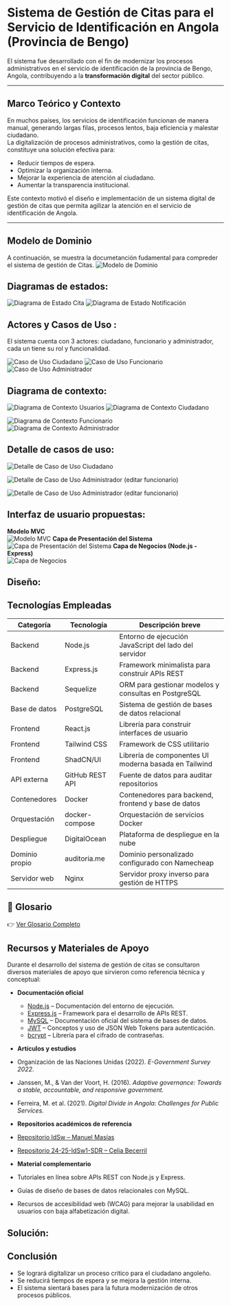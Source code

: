 #  Sistema de Gestión de Citas para el Servicio de Identificación en Angola (Provincia de Bengo)  
El sistema fue desarrollado con el fin de modernizar los procesos administrativos en el servicio de identificación de la provincia de Bengo, Angola, contribuyendo a la **transformación digital** del sector público.  

---

##  Marco Teórico y Contexto

En muchos países, los servicios de identificación funcionan de manera manual, generando largas filas, procesos lentos, baja eficiencia y malestar ciudadano.  
La digitalización de procesos administrativos, como la gestión de citas, constituye una solución efectiva para:  

- Reducir tiempos de espera.  
- Optimizar la organización interna.  
- Mejorar la experiencia de atención al ciudadano.  
- Aumentar la transparencia institucional.  

Este contexto motivó el diseño e implementación de un sistema digital de gestión de citas que permita agilizar la atención en el servicio de identificación de Angola.  

---
## Modelo de Dominio
A continuación, se muestra la documetanción fudamental para compreder el sistema de gestión de Citas.
![Modelo de Dominio](Documentacion/imagens/Modelodedominio.svg)





## Diagramas de estados:
![Diagrama de Estado Cita](Documentacion/imagens/Diagramadeestadocita.svg)
![Diagrama de Estado Notificación](Documentacion/imagens/DiagramadeEstadonotificacion.svg)


## Actores y Casos de Uso :
El sistema cuenta con 3 actores: ciudadano, funcionario y administrador, cada un tiene su rol y funcionalidad.

![Caso de Uso Ciudadano](Documentacion/imagens/CasodeUsoCiudadano.svg)
![Caso de Uso Funcionario](Documentacion/imagens/CasodeUsofuncionario.svg)
![Caso de Uso Administrador](./Documentacion/imagens/CasodeUsoAdministrador.svg)



## Diagrama de contexto:
![Diagrama de Contexto Usuarios](Documentacion/imagens/DiagramadeContexto%20%28Usuarios%29.svg)
![Diagrama de Contexto Ciudadano](Documentacion/imagens/DiagramadeContexto%28Ciudadano%29.svg)

![Diagrama de Contexto Funcionario](Documentacion/imagens/DiagramadeContexto%20%28Funcionario%29.svg)
![Diagrama de Contexto Administrador](Documentacion/imagens/DiagramadeContexto%28Administrador%29.svg)

## Detalle de casos de uso:
![Detalle de Caso de Uso Ciudadano](Documentacion/imagens/DetalledeCasodeUsoCiudadano.svg)

![Detalle de Caso de Uso Administrador (editar funcionario)](Documentacion/imagens/DetalledeCasodeUsoAdministrador%28editar%20funcionario%29.svg)

![Detalle de Caso de Uso Administrador (editar funcionario)](Documentacion/imagens/DetalledeCasodeUsoAdministrador%28editar%20funcionario%29.svg)

## Interfaz de usuario propuestas:

**Modelo MVC**  
![Modelo MVC](Documentacion/imagens/Analisis/MVC.png)
**Capa de Presentación del Sistema**  
![Capa de Presentación del Sistema](Documentacion/imagens/Analisis/Capadepresentaciondelsistema.png)
**Capa de Negocios (Node.js - Express)**  
![Capa de Negocios](Documentacion/imagens/Analisis/Capadenegocios(node.js:express).png)

## Diseño:
## Tecnologías Empleadas

| Categoría      | Tecnología       | Descripción breve |
|----------------|-----------------|-------------------|
| Backend        | Node.js         | Entorno de ejecución JavaScript del lado del servidor |
| Backend        | Express.js      | Framework minimalista para construir APIs REST |
| Backend        | Sequelize       | ORM para gestionar modelos y consultas en PostgreSQL |
| Base de datos  | PostgreSQL      | Sistema de gestión de bases de datos relacional |
| Frontend       | React.js        | Librería para construir interfaces de usuario |
| Frontend       | Tailwind CSS    | Framework de CSS utilitario |
| Frontend       | ShadCN/UI       | Librería de componentes UI moderna basada en Tailwind |
| API externa    | GitHub REST API | Fuente de datos para auditar repositorios |
| Contenedores   | Docker          | Contenedores para backend, frontend y base de datos |
| Orquestación   | docker-compose  | Orquestación de servicios Docker |
| Despliegue     | DigitalOcean    | Plataforma de despliegue en la nube |
| Dominio propio | auditoria.me    | Dominio personalizado configurado con Namecheap |
| Servidor web   | Nginx           | Servidor proxy inverso para gestión de HTTPS |


## 📖 Glosario

👉 [Ver Glosario Completo](./Documentacion/Glosario.md)
## Recursos y Materiales de Apoyo

Durante el desarrollo del sistema de gestión de citas se consultaron diversos materiales de apoyo que sirvieron como referencia técnica y conceptual:

- **Documentación oficial**
  - [Node.js](https://nodejs.org/en/docs/) – Documentación del entorno de ejecución.
  - [Express.js](https://expressjs.com/) – Framework para el desarrollo de APIs REST.
  - [MySQL](https://dev.mysql.com/doc/) – Documentación oficial del sistema de bases de datos.
  - [JWT](https://jwt.io/introduction/) – Conceptos y uso de JSON Web Tokens para autenticación.
  - [bcrypt](https://www.npmjs.com/package/bcrypt) – Librería para el cifrado de contraseñas.

-  **Artículos y estudios**
  - Organización de las Naciones Unidas (2022). *E-Government Survey 2022*.
  - Janssen, M., & Van der Voort, H. (2016). *Adaptive governance: Towards a stable, accountable, and responsive government.*
  - Ferreira, M. et al. (2021). *Digital Divide in Angola: Challenges for Public Services.*

-  **Repositorios académicos de referencia**
  - [Repositorio IdSw – Manuel Masías](https://github.com/mmasias/idSw)  
  - [Repositorio 24-25-IdSw1-SDR – Celia Becerril](https://github.com/celiabecerril/24-25-IdSw1-SDR)

-  **Material complementario**
  - Tutoriales en línea sobre APIs REST con Node.js y Express.
  - Guías de diseño de bases de datos relacionales con MySQL.
  - Recursos de accesibilidad web (WCAG) para mejorar la usabilidad en usuarios con baja alfabetización digital.

## Solución:

  
## Conclusión
- Se logrará digitalizar un proceso crítico para el ciudadano angoleño.
- Se reducirá tiempos de espera y se mejora la gestión interna.
- El sistema sientará bases para la futura modernización de otros procesos públicos.
